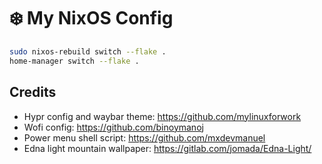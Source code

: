 # ❄️ My NixOS Config

```bash
sudo nixos-rebuild switch --flake .
home-manager switch --flake .
```

## Credits

- Hypr config and waybar theme: https://github.com/mylinuxforwork
- Wofi config: https://github.com/binoymanoj
- Power menu shell script: https://github.com/mxdevmanuel
- Edna light mountain wallpaper: https://gitlab.com/jomada/Edna-Light/
